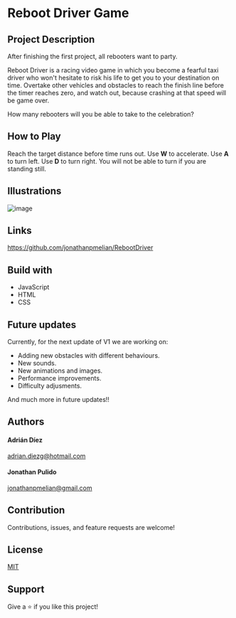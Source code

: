 # Reboot Driver Game
## Project Description
After finishing the first project, all rebooters want to party.
  
Reboot Driver is a racing video game in which you become a fearful taxi driver who won't hesitate to risk his life to get you to your destination on time.
Overtake other vehicles and obstacles to reach the finish line before the timer reaches zero, and watch out, because crashing at that speed will be game over.

How many rebooters will you be able to take to the celebration?
## How to Play
Reach the target distance before time runs out.
Use **W** to accelerate. Use **A** to turn left. Use **D** to turn right. You will not be able to turn if you are standing still.
## Illustrations
![image](https://user-images.githubusercontent.com/89730979/144331017-5f802663-49fd-4c0e-b9f6-9af132147c4a.png)
## Links
https://github.com/jonathanpmelian/RebootDriver
## Build with
- JavaScript
- HTML
- CSS
## Future updates
Currently, for the next update of V1 we are working on:
- Adding new obstacles with different behaviours.
- New sounds.
- New animations and images.
- Performance improvements.
- Difficulty adjusments.

 And much more in future updates!!
## Authors
#### Adrián Díez
adrian.diezg@hotmail.com
#### Jonathan Pulido
jonathanpmelian@gmail.com
## Contribution
Contributions, issues, and feature requests are welcome!
## License
[MIT](https://choosealicense.com/licenses/mit/)
## Support
Give a ⭐️ if you like this project!

